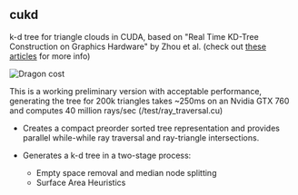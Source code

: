 cukd
----

k-d tree for triangle clouds in CUDA, based on "Real Time KD-Tree
Construction on Graphics Hardware" by Zhou et al.
(check out [these articles](http://unvirtual.github.com/tag/cukd/) for more info)

![Dragon cost](http://unvirtual.github.com/img/dragon_ray_traversal.jpg)

This is a working preliminary version with acceptable performance,
generating the tree for 200k triangles takes ~250ms on an Nvidia GTX
760 and computes 40 million rays/sec (/test/ray_traversal.cu)


   - Creates a compact preorder sorted tree representation and provides
     parallel while-while ray traversal and ray-triangle intersections.

   - Generates a k-d tree in a two-stage process:

      - Empty space removal and median node splitting
      - Surface Area Heuristics

